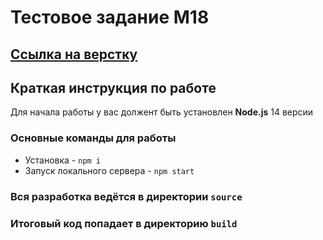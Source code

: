 # Тестовое задание M18

## [Ссылка на верстку](https://ark1700.github.io/m18-test)

## Краткая инструкция по работе
Для начала работы у вас должент быть установлен **Node.js** 14 версии

### Основные команды для работы
- Установка - `npm i`
- Запуск локального сервера - `npm start`

### Вся разработка ведётся в директории `source`
### Итоговый код попадает в директорию `build`

